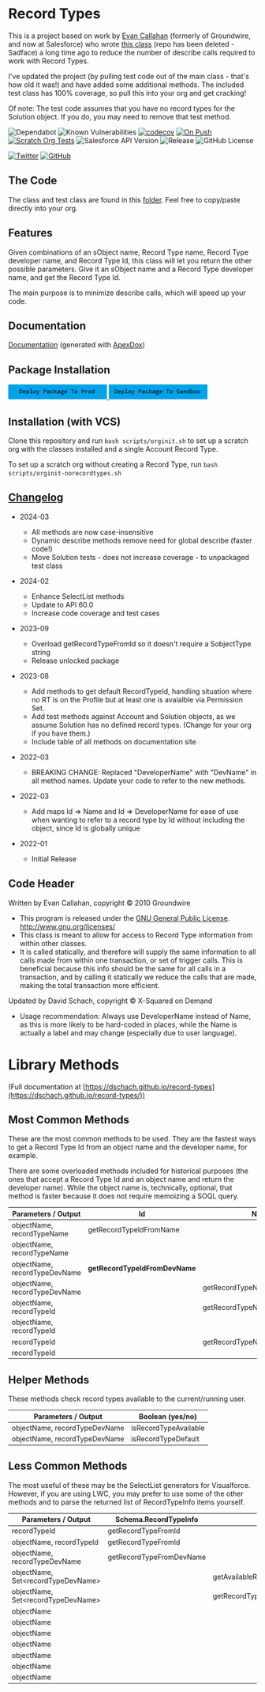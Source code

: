 # Record Types

This is a project based on work by [Evan Callahan](https://github.com/groundwired) (formerly of Groundwire, and now at Salesforce) who wrote [this class](https://github.com/SalesforceFoundation/JenkinsTesting/blob/master/src/classes/RecordTypes.cls) (repo has been deleted - Sadface) a long time ago to reduce the number of describe calls required to work with Record Types.

I've updated the project (by pulling test code out of the main class - that's how old it was!) and have added some additional methods. The included test class has 100% coverage, so pull this into your org and get cracking!

Of note: The test code assumes that you have no record types for the Solution object. If you do, you may need to remove that test method.

![Dependabot](https://badgen.net/github/dependabot/dschach/record-types)
![Known Vulnerabilities](https://snyk.io/test/github/dschach/record-types/badge.svg)
[![codecov](https://codecov.io/gh/dschach/record-types/branch/main/graph/badge.svg?token=RVhs6ab2Md)](https://codecov.io/gh/dschach/record-types)
[![On Push](https://github.com/dschach/record-types/actions/workflows/ci.yml/badge.svg)](https://github.com/dschach/record-types/actions/workflows/ci.yml)
[![Scratch Org Tests](https://github.com/dschach/record-types/actions/workflows/pr.yml/badge.svg)](https://github.com/dschach/record-types/actions/workflows/pr.yml)
![Salesforce API Version](https://img.shields.io/badge/dynamic/json?url=https%3A%2F%2Fraw.githubusercontent.com%2Fdschach%2Frecord-types%2Fmain%2Fsfdx-project.json&query=%24.sourceApiVersion&style=flat&logo=salesforce&logoColor=0d9dda&label=Salesforce%20API&color=0d9dda)
![Release](https://badgen.net/github/release/dschach/record-types)
![GitHub License](https://img.shields.io/github/license/dschach/record-types?color=blue)

[![Twitter](https://img.shields.io/twitter/follow/dschach.svg?style=social)](https://img.shields.io/twitter/follow/dschach.svg?style=social)
[![GitHub](https://img.shields.io/badge/Author-dschach-blue?style=flat&logo=github)](https://www.github.com/dschach)

<!-- ![Salesforce Namespace](https://img.shields.io/badge/dynamic/json?url=https%3A%2F%2Fraw.githubusercontent.com%2Fdschach%2Frecord-types%2Fmain%2Fsfdx-project.json&query=namespace&style=flat&logo=salesforce&label=namespace) -->

## The Code

The class and test class are found in this [folder](/force-app/main/default/classes/). Feel free to copy/paste directly into your org.

## Features

Given combinations of an sObject name, Record Type name, Record Type developer name, and Record Type Id, this class will let you return the other possible parameters. Give it an sObject name and a Record Type developer name, and get the Record Type Id.

The main purpose is to minimize describe calls, which will speed up your code.

## Documentation

[Documentation](https://dschach.github.io/record-types/RecordTypes.html) (generated with [ApexDox](https://github.com/no-stack-dub-sack/apexdox-vs-code))

## Package Installation

<a href="https://login.salesforce.com/packaging/installPackage.apexp?p0=04tQm000000gf3ZIAQ">
  <img alt="Deploy to Salesforce"
       src="./media/deploy-package-to-prod.png">
</a>
<a href="https://test.salesforce.com/packaging/installPackage.apexp?p0=04tQm000000gf3ZIAQ">
  <img alt="Deploy to Salesforce Sandbox"
       src="./media/deploy-package-to-sandbox.png">
</a>

## Installation (with VCS)

Clone this repository and run `bash scripts/orginit.sh` to set up a scratch org with the classes installed and a single Account Record Type.

To set up a scratch org without creating a Record Type, run `bash scripts/orginit-norecordtypes.sh`

## [Changelog](./CHANGELOG.md)

- 2024-03

  - All methods are now case-insensitive
  - Dynamic describe methods remove need for global describe (faster code!)
  - Move Solution tests - does not increase coverage - to unpackaged test class

- 2024-02

  - Enhance SelectList methods
  - Update to API 60.0
  - Increase code coverage and test cases

- 2023-09

  - Overload getRecordTypeFromId so it doesn't require a SobjectType string
  - Release unlocked package

- 2023-08

  - Add methods to get default RecordTypeId, handling situation where no RT is on the Profile but at least one is avaialble via Permission Set.
  - Add test methods against Account and Solution objects, as we assume Solution has no defined record types. (Change for your org if you have them.)
  - Include table of all methods on documentation site

- 2022-03

  - BREAKING CHANGE: Replaced "DeveloperName" with "DevName" in all method names. Update your code to refer to the new methods.

- 2022-03

  - Add maps Id => Name and Id => DeveloperName for ease of use when wanting to refer to a record type by Id without including the object, since Id is globally unique

- 2022-01
  - Initial Release

## Code Header

Written by Evan Callahan, copyright &copy; 2010 Groundwire

- This program is released under the [GNU General Public License](./LICENSE). http://www.gnu.org/licenses/
- This class is meant to allow for access to Record Type information from within other classes.
- It is called statically, and therefore will supply the same information to all calls made from within one transaction, or set of trigger calls. This is beneficial because this info should be the same for all calls in a transaction, and by calling it statically we reduce the calls that are made, making the total transaction more efficient.

Updated by David Schach, copyright &copy; X-Squared on Demand

- Usage recommendation: Always use DeveloperName instead of Name, as this is more likely to be hard-coded in places, while the Name is actually a label and may change (especially due to user language).

# Library Methods

(Full documentation at [https://dschach.github.io/record-types](https://dschach.github.io/record-types/))

## Most Common Methods

These are the most common methods to be used. They are the fastest ways to get a Record Type Id from an object name and the developer name, for example.

There are some overloaded methods included for historical purposes (the ones that accept a Record Type Id and an object name and return the developer name).
While the object name is, technically, optional, that method is faster because it does not require memoizing a SOQL query.

| Parameters / Output           | Id                             | Name                         | DeveloperName                |
| ----------------------------- | ------------------------------ | ---------------------------- | ---------------------------- |
| objectName, recordTypeName    | getRecordTypeIdFromName        |                              |                              |
| objectName, recordTypeName    |                                |                              | getRecordTypeDevNameFromName |
| objectName, recordTypeDevName | **getRecordTypeIdFromDevName** |                              |                              |
| objectName, recordTypeDevName |                                | getRecordTypeNameFromDevName |                              |
| objectName, recordTypeId      |                                | getRecordTypeNameFromId      |                              |
| objectName, recordTypeId      |                                |                              | getRecordTypeDevNameFromId   |
| recordTypeId                  |                                | getRecordTypeNameFromId      |                              |
| recordTypeId                  |                                |                              | getRecordTypeDevNameFromId   |

## Helper Methods

These methods check record types available to the current/running user.

| Parameters / Output           | Boolean (yes/no)      |
| ----------------------------- | --------------------- |
| objectName, recordTypeDevName | isRecordTypeAvailable |
| objectName, recordTypeDevName | isRecordTypeDefault   |

## Less Common Methods

The most useful of these may be the SelectList generators for Visualforce. However, if you are using LWC, you may prefer to use some of the other methods and to parse the returned list of RecordTypeInfo items yourself.

| Parameters / Output                      | Schema.RecordTypeInfo    | Set&lt;Id&gt;                  | Map&lt;String, Id&gt;              | SelectList                           |
| ---------------------------------------- | ------------------------ | ------------------------------ | ---------------------------------- | ------------------------------------ |
| recordTypeId                             | getRecordTypeFromId      |                                |                                    |                                      |
| objectName, recordTypeId                 | getRecordTypeFromId      |                                |                                    |                                      |
| objectName, recordTypeDevName            | getRecordTypeFromDevName |                                |                                    |                                      |
| objectName, Set&lt;recordTypeDevName&gt; |                          | getAvailableRecordTypesIdSet   |                                    |                                      |
| objectName, Set&lt;recordTypeDevName&gt; |                          | getRecordTypeIdSetFromDevNames |                                    |                                      |
| objectName                               |                          |                                | getRecordTypeDevNameIdMap          |                                      |
| objectName                               |                          |                                | getRecordTypeNameIdMap             |                                      |
| objectName                               |                          |                                | getAvailableRecordTypeDevNameIdMap |                                      |
| objectName                               |                          |                                | getAvailableRecordTypeNameIdMap    |                                      |
| objectName                               |                          |                                |                                    | getAllRecordTypesForSelectList       |
| objectName                               |                          |                                |                                    | getAvailableRecordTypesForSelectList |
| objectName                               |                          |                                |                                    | getStringRecordTypesForSelectList    |
